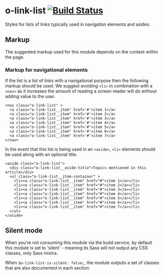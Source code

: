 # o-link-list [![Build Status](https://travis-ci.org/Financial-Times/o-link-list.png?branch=master)](https://travis-ci.org/Financial-Times/o-o-link-list)

Styles for lists of links typically used in navigation elements and asides.

## Markup

The suggested markup used for this module depends on the context within the page.

### Markup for navigational elements

If the list is a list of links with a navigational purpose then the following markup should be used.
We suggest avoiding `<li>` in combination with a `<nav>` as it increases the amount of reading a screen reader will do without adding value to the user.

```
<nav class="o-link-list" >
  <a class="o-link-list__item" href='#'>item 1</a>
  <a class="o-link-list__item" href='#'>item 2</a>
  <a class="o-link-list__item" href='#'>item 3</a>
  <a class="o-link-list__item" href='#'>item 4</a>
  <a class="o-link-list__item" href='#'>item 5</a>
  <a class="o-link-list__item" href='#'>item 6</a>
  <a class="o-link-list__item" href='#'>item 7</a>
</nav>
```

In the event that this list is being used in an `<aside>`, `<li>` elements should be used along with an optional title.

```
<aside class="o-link-list">
  <div class="o-link-list__aside-title">Topics mentioned in this article</div>
  <ul class="o-link-list__item-container" >
    <li><a class="o-link-list__item" href="#">item 1</a></li>
    <li><a class="o-link-list__item" href="#">item 2</a></li>
    <li><a class="o-link-list__item" href="#">item 3</a></li>
    <li><a class="o-link-list__item" href="#">item 4</a></li>
    <li><a class="o-link-list__item" href="#">item 5</a></li>
    <li><a class="o-link-list__item" href="#">item 6</a></li>
    <li><a class="o-link-list__item" href="#">item 7</a></li>
  </ul>
</aside>
```

## Silent mode

When you're not consuming this module via the build service, by default this module is set to 'silent' - meaning its Sass will not output any CSS classes, only Sass mixins.

When `$o-link-list-is-silent: false;`, the module outputs a set of classes that are also documented in each section
